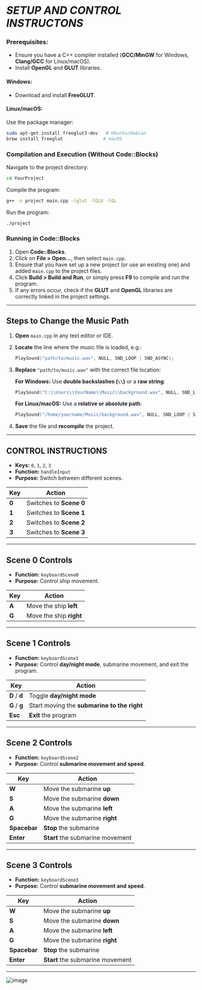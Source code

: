 

# *SETUP AND CONTROL INSTRUCTONS*
  

### **Prerequisites:**  
- Ensure you have a C++ compiler installed (**GCC/MinGW** for Windows, **Clang/GCC** for Linux/macOS).  
- Install **OpenGL** and **GLUT** libraries.  

#### **Windows:**  
- Download and install **FreeGLUT**.  

#### **Linux/macOS:**  
Use the package manager:  
```sh
sudo apt-get install freeglut3-dev   # Ubuntu/Debian
brew install freeglut               # macOS
```  

### **Compilation and Execution (Without Code::Blocks)**  

Navigate to the project directory:  
```sh
cd YourProject
```  

Compile the program:  
```sh
g++ -o project main.cpp -lglut -lGLU -lGL
```  

Run the program:  
```sh
./project
```  

### **Running in Code::Blocks**  
1. Open **Code::Blocks**.  
2. Click on **File > Open...**, then select `main.cpp`.  
3. Ensure that you have set up a new project (or use an existing one) and added `main.cpp` to the project files.  
4. Click **Build > Build and Run**, or simply press **F9** to compile and run the program.  
5. If any errors occur, check if the **GLUT** and **OpenGL** libraries are correctly linked in the project settings.  

---

## **Steps to Change the Music Path**  

1. **Open** `main.cpp` in any text editor or IDE.  
2. **Locate** the line where the music file is loaded, e.g.:  
   ```cpp
   PlaySound("path/to/music.wav", NULL, SND_LOOP | SND_ASYNC);
   ```  
3. **Replace** `"path/to/music.wav"` with the correct file location:  

   **For Windows:** Use **double backslashes (`\\`)** or a **raw string**:  
     ```cpp
     PlaySound("C:\\Users\\YourName\\Music\\background.wav", NULL, SND_LOOP | SND_ASYNC);
     ```  
    **For Linux/macOS:** Use a **relative or absolute path**:  
     ```cpp
     PlaySound("/home/yourname/Music/background.wav", NULL, SND_LOOP | SND_ASYNC);
     ```  
4. **Save** the file and **recompile** the project.  

---

## **CONTROL INSTRUCTIONS**  

- **Keys:** `0`, `1`, `2`, `3`  
- **Function:** `handleInput`  
- **Purpose:** Switch between different scenes.  

| **Key** | **Action** |
|---------|-----------|
| **0**   | Switches to **Scene 0** |
| **1**   | Switches to **Scene 1** |
| **2**   | Switches to **Scene 2** |
| **3**   | Switches to **Scene 3** |

---

## **Scene 0 Controls**  

- **Function:** `keyboardScene0`  
- **Purpose:** Control ship movement.  

| **Key** | **Action** |
|---------|-----------|
| **A**   | Move the ship **left** |
| **G**   | Move the ship **right** |

---

## **Scene 1 Controls**  

- **Function:** `keyboardScene1`  
- **Purpose:** Control **day/night mode**, submarine movement, and exit the program.  

| **Key** | **Action** |
|---------|-----------|
| **D** / **d** | Toggle **day/night mode** |
| **G** / **g** | Start moving the **submarine to the right** |
| **Esc** | **Exit** the program |

---

## **Scene 2 Controls**  

- **Function:** `keyboardScene2`  
- **Purpose:** Control **submarine movement and speed**.  

| **Key** | **Action** |
|---------|-----------|
| **W**   | Move the submarine **up** |
| **S**   | Move the submarine **down** |
| **A**   | Move the submarine **left** |
| **G**   | Move the submarine **right** |
| **Spacebar** | **Stop** the submarine |
| **Enter** | **Start** the submarine movement |

---

## **Scene 3 Controls**  

- **Function:** `keyboardScene3`  
- **Purpose:** Control **submarine movement and speed**.  

| **Key** | **Action** |
|---------|-----------|
| **W**   | Move the submarine **up** |
| **S**   | Move the submarine **down** |
| **A**   | Move the submarine **left** |
| **G**   | Move the submarine **right** |
| **Spacebar** | **Stop** the submarine |
| **Enter** | **Start** the submarine movement |

---


![image](https://github.com/user-attachments/assets/0e751727-d5db-4379-ac82-210568e1df48)


